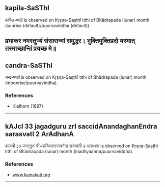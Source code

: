 ## kapila-SaSThI

कपिल-षष्ठी is observed on Kṛṣṇa-Ṣaṣṭhī tithi of Bhādrapada (lunar) month (sunrise (default)/puurvaviddha (default)).



प्रभाकर नमस्तुभ्यं संसारान्मां समुद्धर।
भुक्तिमुक्तिप्रदो यस्मात् तस्माच्छान्तिं प्रयच्छ मे॥
---
## candra-SaSThI

चन्द्र-षष्ठी is observed on Kṛṣṇa-Ṣaṣṭhī tithi of Bhādrapada (lunar) month (moonrise/puurvaviddha).


### References
* Kielhorn (1897)

---
## kAJcI 33 jagadguru zrI saccidAnandaghanEndra sarasvatI 2 ArAdhanA

काञ्ची ३३ जगद्गुरु श्री~सच्चिदानन्दघनेन्द्र सरस्वती २ आराधना is observed on Kṛṣṇa-Ṣaṣṭhī tithi of Bhādrapada (lunar) month (madhyaahna/puurvaviddha).


### References
* www.kamakoti.org

---

